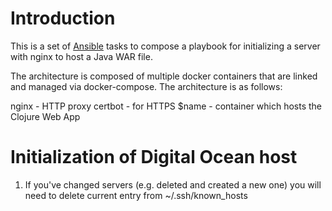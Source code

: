 # Introduction

This is a set of [Ansible](https://github.com/ansible/ansible) tasks to compose a playbook for initializing a server with nginx to host a Java WAR file.

The architecture is composed of multiple docker containers that are linked and managed via docker-compose. The architecture is as follows:

nginx   - HTTP proxy
certbot - for HTTPS
$name   - container which hosts the Clojure Web App

# Initialization of Digital Ocean host

1. If you've changed servers (e.g. deleted and created a new one) you will need to delete current entry from ~/.ssh/known_hosts


